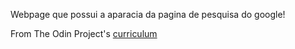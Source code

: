Webpage que possui a aparacia da pagina de pesquisa do google!


From The Odin Project's [curriculum](http://www.theodinproject.com/courses/web-development-101/lessons/html-css)
